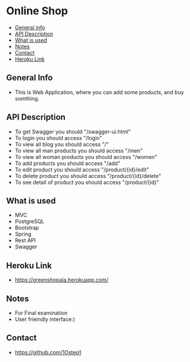 # Online Shop

* [General info](#general-info)
* [API Description](#API-Description)
* [What is used](#What-is-used)
* [Notes](#notes)
* [Contact](#contact)
* [Heroku Link](#heroku-link)



## General Info

* This is Web Application, where you can add some products, and buy somthing.

## API Description

* To get Swagger you should "/swagger-ui.html"
* To login you should access "/login"
* To view all blog you should access "/"
* To view all man products you should access "/men"
* To view all woman products you should access "/women"
* To add products you should access "/add"
* To edit product you should access "/product/{id}/edit"
* To delete product you should access "/product/{id}/delete"
* To see detail of product you should access "/product/{id}"

## What is used
* MVC
* PostgreSQL
* Bootstrap
* Spring
* Rest API
* Swagger

## Heroku Link

* https://greenshopala.herokuapp.com/

## Notes

* For Final examination
* User frieindly interface:)

## Contact

* https://github.com/1Ostep1
